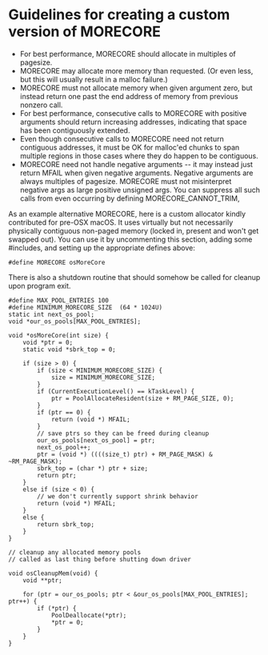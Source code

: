 # Guidelines for creating a custom version of MORECORE

* For best performance, MORECORE should allocate in multiples of pagesize.
* MORECORE may allocate more memory than requested. (Or even less,
  but this will usually result in a malloc failure.)
* MORECORE must not allocate memory when given argument zero, but
  instead return one past the end address of memory from previous
  nonzero call.
* For best performance, consecutive calls to MORECORE with positive
  arguments should return increasing addresses, indicating that
  space has been contiguously extended.
* Even though consecutive calls to MORECORE need not return contiguous
  addresses, it must be OK for malloc'ed chunks to span multiple
  regions in those cases where they do happen to be contiguous.
* MORECORE need not handle negative arguments -- it may instead
  just return MFAIL when given negative arguments.
  Negative arguments are always multiples of pagesize. MORECORE
  must not misinterpret negative args as large positive unsigned
  args. You can suppress all such calls from even occurring by defining
  MORECORE_CANNOT_TRIM,

As an example alternative MORECORE, here is a custom allocator
kindly contributed for pre-OSX macOS.  It uses virtually but not
necessarily physically contiguous non-paged memory (locked in,
present and won't get swapped out).  You can use it by uncommenting
this section, adding some #includes, and setting up the appropriate
defines above:

```
#define MORECORE osMoreCore
```

There is also a shutdown routine that should somehow be called for
cleanup upon program exit.

```
#define MAX_POOL_ENTRIES 100
#define MINIMUM_MORECORE_SIZE  (64 * 1024U)
static int next_os_pool;
void *our_os_pools[MAX_POOL_ENTRIES];

void *osMoreCore(int size) {
    void *ptr = 0;
    static void *sbrk_top = 0;

    if (size > 0) {
        if (size < MINIMUM_MORECORE_SIZE) {
            size = MINIMUM_MORECORE_SIZE;
        }
        if (CurrentExecutionLevel() == kTaskLevel) {
            ptr = PoolAllocateResident(size + RM_PAGE_SIZE, 0);
        }
        if (ptr == 0) {
            return (void *) MFAIL;
        }
        // save ptrs so they can be freed during cleanup
        our_os_pools[next_os_pool] = ptr;
        next_os_pool++;
        ptr = (void *) ((((size_t) ptr) + RM_PAGE_MASK) & ~RM_PAGE_MASK);
        sbrk_top = (char *) ptr + size;
        return ptr;
    }
    else if (size < 0) {
        // we don't currently support shrink behavior
        return (void *) MFAIL;
    }
    else {
        return sbrk_top;
    }
}

// cleanup any allocated memory pools
// called as last thing before shutting down driver

void osCleanupMem(void) {
    void **ptr;

    for (ptr = our_os_pools; ptr < &our_os_pools[MAX_POOL_ENTRIES]; ptr++) {
        if (*ptr) {
            PoolDeallocate(*ptr);
            *ptr = 0;
        }
    }
}
```
